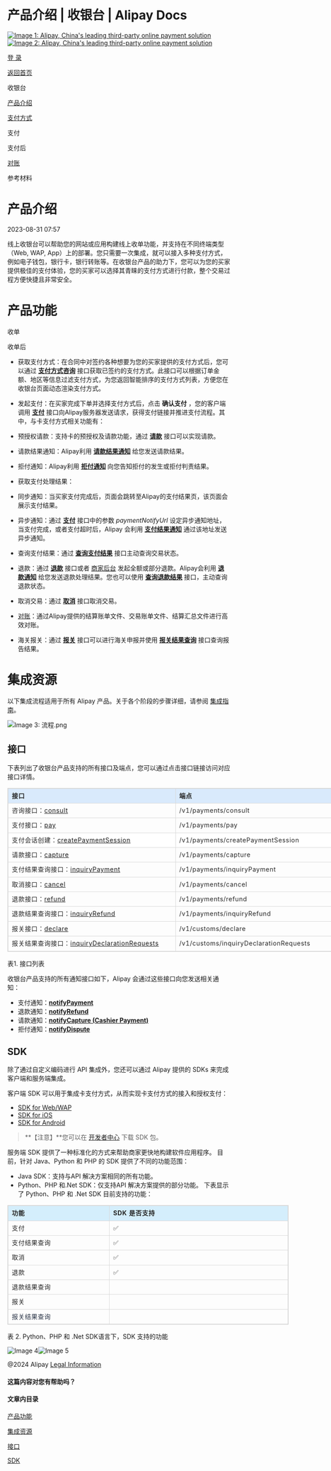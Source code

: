 产品介绍 | 收银台 | Alipay Docs
===============
                        

[![Image 1: Alipay, China's leading third-party online payment solution](https://ac.alipay.com/storage/2024/3/26/d66c43c0-440d-4c97-9976-f2028a2c8c5e.svg)![Image 2: Alipay, China's leading third-party online payment solution](https://ac.alipay.com/storage/2024/3/26/a48bd336-aea0-4f16-bf83-616eacbb4434.svg)](/docs/)

[登 录](https://global.alipay.com/ilogin/account_login.htm?goto=https%3A%2F%2Fglobal.alipay.com%2Fdocs%2Fac%2Fcashier_payment_cn%2Fintroduction)

[返回首页](../../)

收银台

[产品介绍](/docs/ac/cashier_payment_cn/introduction)

[支付方式](/docs/ac/cashier_payment_cn/payment_method)

支付

支付后

[对账](/docs/ac/cashier_payment_cn/reconciliation)

参考材料

产品介绍
====

2023-08-31 07:57

线上收银台可以帮助您的网站或应用构建线上收单功能，并支持在不同终端类型（Web, WAP, App）上的部署。您只需要一次集成，就可以接入多种支付方式，例如电子钱包，银行卡，银行转账等。在收银台产品的助力下，您可以为您的买家提供极佳的支付体验，您的买家可以选择其青睐的支付方式进行付款，整个交易过程方便快捷且非常安全。

产品功能
====

收单

收单后

*   获取支付方式：在合同中对签约各种想要为您的买家提供的支付方式后，您可以通过 [**支付方式咨询**](https://global.alipay.com/docs/ac/ams/consult_cashier) 接口获取已签约的支付方式。此接口可以根据订单金额、地区等信息过滤支付方式，为您返回智能排序的支付方式列表，方便您在收银台页面动态渲染支付方式。
*   发起支付：在买家完成下单并选择支付方式后，点击 **确认支付** ，您的客户端调用 [**支付**](https://global.alipay.com/docs/ac/ams/payment_cashier) 接口向Alipay服务器发送请求，获得支付链接并推进支付流程。其中，与卡支付方式相关功能有：

*   预授权请款：支持卡的预授权及请款功能，通过 [**请款**](https://global.alipay.com/docs/ac/ams/capture) 接口可以实现请款。
*   请款结果通知：Alipay利用 [**请款结果通知**](https://global.alipay.com/docs/ac/ams/notify_capture) 给您发送请款结果。
*   拒付通知：Alipay利用 [**拒付通知**](https://global.alipay.com/docs/ac/ams/notify_dispute) 向您告知拒付的发生或拒付判责结果。

*   获取支付处理结果：

*   同步通知：当买家支付完成后，页面会跳转至Alipay的支付结果页，该页面会展示支付结果。
*   异步通知：通过 [**支付**](https://global.alipay.com/docs/ac/ams/payment_cashier) 接口中的参数 _paymentNotifyUrl_ 设定异步通知地址，当支付完成，或者支付超时后，Alipay 会利用 [**支付结果通知**](https://global.alipay.com/docs/ac/ams/paymentrn_online) 通过该地址发送异步通知。
*   查询支付结果：通过 [**查询支付结果**](https://global.alipay.com/docs/ac/ams/paymentri_online) 接口主动查询交易状态。

*   退款：通过 [**退款**](https://global.alipay.com/docs/ac/cashier_payment_cn/refund#xS4nJ) 接口或者 [商家后台](https://global.alipay.com/docs/ac/cashier_payment_cn/refund#Ote0I) 发起全额或部分退款。Alipay会利用 [**退款通知**](https://global.alipay.com/docs/ac/ams/notify_refund) 给您发送退款处理结果。您也可以使用 [**查询退款结果**](https://global.alipay.com/docs/ac/ams/ir_online) 接口，主动查询退款状态。
*   取消交易：通过 [**取消**](https://global.alipay.com/docs/ac/ams/paymentc_online) 接口取消交易。
*   [对账](https://global.alipay.com/docs/ac/reconcile_cn)：通过Alipay提供的结算账单文件、交易账单文件、结算汇总文件进行高效对账。
*   海关报关：通过 [**报关**](https://global.alipay.com/docs/ac/ams/declare) 接口可以进行海关申报并使用 [**报关结果查询**](https://global.alipay.com/docs/ac/ams/inquirydeclare) 接口查询报告结果。

集成资源
====

以下集成流程适用于所有 Alipay 产品。关于各个阶段的步骤详细，请参阅 [集成指南](https://global.alipay.com/docs/integration)。

![Image 3: 流程.png](https://idocs-assets.marmot-cloud.com/storage/idocs87c36dc8dac653c1/1677488927033-94e20991-f49c-40d9-b4c3-a488ebfa17e6.png)

接口
--

下表列出了收银台产品支持的所有接口及端点，您可以通过点击接口链接访问对应接口详情。

<table style="width:740px;outline:none;border-collapse:collapse;border:1px solid rgb(217, 217, 217)" class="lake-table"><colgroup><col width="381" span="1"><col width="359" span="1"></colgroup><tbody><tr style="height:33px"><td style="background-color:rgb(217, 234, 252);min-width:90px;font-size:14px;white-space:normal;overflow-wrap:break-word;border:1px solid rgb(217, 217, 217);padding:4px 8px;cursor:default"><p data-lake-id="fcea3e49618566d4706ab65e6b7e535f" id="u20ff6829" style="text-align:left;font-size:14px;color:rgb(38, 38, 38);line-height:1.74;letter-spacing:0.05em;outline-style:none;overflow-wrap:break-word;margin-top:0px;margin-bottom:0px"><strong>接口</strong></p></td><td style="background-color:rgb(217, 234, 252);min-width:90px;font-size:14px;white-space:normal;overflow-wrap:break-word;border:1px solid rgb(217, 217, 217);padding:4px 8px;cursor:default"><p data-lake-id="637cdbd9a2d7bb1944c65c8dadb59b10" id="ufeb60465" style="text-align:left;font-size:14px;color:rgb(38, 38, 38);line-height:1.74;letter-spacing:0.05em;outline-style:none;overflow-wrap:break-word;margin-top:0px;margin-bottom:0px"><strong>端点</strong></p></td></tr><tr style="height:33px"><td style="min-width:90px;font-size:14px;white-space:normal;overflow-wrap:break-word;border:1px solid rgb(217, 217, 217);padding:4px 8px;cursor:default"><p data-lake-id="a86250ba15f1c0488a39991f5b20b3fa" id="u9f7ec89e" style="text-align:left;font-size:14px;color:rgb(38, 38, 38);line-height:1.74;letter-spacing:0.05em;outline-style:none;overflow-wrap:break-word;margin-top:0px;margin-bottom:0px">咨询接口：<a href="https://global.alipay.com/docs/ac/ams/consult" target="_blank">consult</a></p></td><td style="min-width:90px;font-size:14px;white-space:normal;overflow-wrap:break-word;border:1px solid rgb(217, 217, 217);padding:4px 8px;cursor:default"><p data-lake-id="8f2242b5e6fa9ffad73f1531df100814" id="ubc923815" style="text-align:left;font-size:14px;color:rgb(38, 38, 38);line-height:1.74;letter-spacing:0.05em;outline-style:none;overflow-wrap:break-word;margin-top:0px;margin-bottom:0px">/v1/payments/consult</p></td></tr><tr style="height:33px"><td style="min-width:90px;font-size:14px;white-space:normal;overflow-wrap:break-word;border:1px solid rgb(217, 217, 217);padding:4px 8px;cursor:default"><p data-lake-id="3bbf448c7dbec89929fda884a6842203" style="text-align:left;font-size:14px;color:rgb(38, 38, 38);line-height:1.74;letter-spacing:0.05em;outline-style:none;overflow-wrap:break-word;margin-top:0px;margin-bottom:0px">支付接口：<a href="https://global.alipay.com/docs/ac/ams/payment_cashier" target="_blank">pay</a></p></td><td style="min-width:90px;font-size:14px;white-space:normal;overflow-wrap:break-word;border:1px solid rgb(217, 217, 217);padding:4px 8px;cursor:default"><p data-lake-id="e4ec6186073450260fbe849350164636" id="u66c8fef7" style="text-align:left;font-size:14px;color:rgb(38, 38, 38);line-height:1.74;letter-spacing:0.05em;outline-style:none;overflow-wrap:break-word;margin-top:0px;margin-bottom:0px">/v1/payments/pay</p></td></tr><tr style="height:33px"><td colspan="1" style="vertical-align:top;background-color:rgb(255, 255, 255);color:rgba(4, 15, 36, 0.85);min-width:90px;font-size:14px;white-space:normal;overflow-wrap:break-word;border:1px solid rgb(217, 217, 217);padding:4px 8px;cursor:default"><p data-lake-id="a20d224c568e48b9d67847a2c66a8c01_p_0" style="font-size:14px;color:rgb(38, 38, 38);line-height:1.74;letter-spacing:0.05em;outline-style:none;overflow-wrap:break-word;margin-top:0px;margin-bottom:0px">支付会话创建：<a href="https://global.alipay.com/docs/ac/ams/session_cashier" target="_blank">createPaymentSession</a></p></td><td colspan="1" style="vertical-align:top;background-color:rgb(255, 255, 255);color:rgba(4, 15, 36, 0.85);min-width:90px;font-size:14px;white-space:normal;overflow-wrap:break-word;border:1px solid rgb(217, 217, 217);padding:4px 8px;cursor:default"><p data-lake-id="a20d224c568e48b9d67847a2c66a8c01_p_0" style="font-size:14px;color:rgb(38, 38, 38);line-height:1.74;letter-spacing:0.05em;outline-style:none;overflow-wrap:break-word;margin-top:0px;margin-bottom:0px">/v1/payments/createPaymentSession</p></td></tr><tr style="height:33px"><td style="min-width:90px;font-size:14px;white-space:normal;overflow-wrap:break-word;border:1px solid rgb(217, 217, 217);padding:4px 8px;cursor:default"><p data-lake-id="286075c6d80287c2f3eb73d79d55af58" id="ue37a28ee" style="text-align:left;font-size:14px;color:rgb(38, 38, 38);line-height:1.74;letter-spacing:0.05em;outline-style:none;overflow-wrap:break-word;margin-top:0px;margin-bottom:0px">请款接口：<a href="https://global.alipay.com/docs/ac/ams/capture" target="_blank">capture</a></p></td><td style="min-width:90px;font-size:14px;white-space:normal;overflow-wrap:break-word;border:1px solid rgb(217, 217, 217);padding:4px 8px;cursor:default"><p data-lake-id="03919daa0ce57c9cae44bbdaa0dc7f47" id="u4e37964d" style="text-align:left;font-size:14px;color:rgb(38, 38, 38);line-height:1.74;letter-spacing:0.05em;outline-style:none;overflow-wrap:break-word;margin-top:0px;margin-bottom:0px">/v1/payments/capture</p></td></tr><tr style="height:33px"><td style="min-width:90px;font-size:14px;white-space:normal;overflow-wrap:break-word;border:1px solid rgb(217, 217, 217);padding:4px 8px;cursor:default"><p data-lake-id="71c6b5e94c1083223fb560474729c319" id="u645e008b" style="text-align:left;font-size:14px;color:rgb(38, 38, 38);line-height:1.74;letter-spacing:0.05em;outline-style:none;overflow-wrap:break-word;margin-top:0px;margin-bottom:0px">支付结果查询接口：<a href="https://global.alipay.com/docs/ac/ams/paymentri_online" target="_blank">inquiryPayment</a></p></td><td style="min-width:90px;font-size:14px;white-space:normal;overflow-wrap:break-word;border:1px solid rgb(217, 217, 217);padding:4px 8px;cursor:default"><p data-lake-id="ee22c8edf3dca20b725861b9d4c38026" id="uc235eb63" style="text-align:left;font-size:14px;color:rgb(38, 38, 38);line-height:1.74;letter-spacing:0.05em;outline-style:none;overflow-wrap:break-word;margin-top:0px;margin-bottom:0px">/v1/payments/inquiryPayment</p></td></tr><tr style="height:33px"><td style="min-width:90px;font-size:14px;white-space:normal;overflow-wrap:break-word;border:1px solid rgb(217, 217, 217);padding:4px 8px;cursor:default"><p data-lake-id="c71129a14c6236f98ea9bc7a2b0e0b98" id="u2f50b01a" style="text-align:left;font-size:14px;color:rgb(38, 38, 38);line-height:1.74;letter-spacing:0.05em;outline-style:none;overflow-wrap:break-word;margin-top:0px;margin-bottom:0px">取消接口：<a href="https://global.alipay.com/docs/ac/ams/paymentc_online" target="_blank">cancel</a></p></td><td style="min-width:90px;font-size:14px;white-space:normal;overflow-wrap:break-word;border:1px solid rgb(217, 217, 217);padding:4px 8px;cursor:default"><p data-lake-id="52392481200e0c60873dbc3fc0c1f29a" id="uc2d88109" style="text-align:left;font-size:14px;color:rgb(38, 38, 38);line-height:1.74;letter-spacing:0.05em;outline-style:none;overflow-wrap:break-word;margin-top:0px;margin-bottom:0px">/v1/payments/cancel</p></td></tr><tr style="height:33px"><td style="min-width:90px;font-size:14px;white-space:normal;overflow-wrap:break-word;border:1px solid rgb(217, 217, 217);padding:4px 8px;cursor:default"><p data-lake-id="0eae6daeaa6153c2a56c80f7391d8ca2" id="u3d2ac219" style="text-align:left;font-size:14px;color:rgb(38, 38, 38);line-height:1.74;letter-spacing:0.05em;outline-style:none;overflow-wrap:break-word;margin-top:0px;margin-bottom:0px">退款接口：<a href="https://global.alipay.com/docs/ac/ams/refund_online" target="_blank">refund</a></p></td><td style="min-width:90px;font-size:14px;white-space:normal;overflow-wrap:break-word;border:1px solid rgb(217, 217, 217);padding:4px 8px;cursor:default"><p data-lake-id="50f4530d4e9f39646748d879463d6d74" id="u8474551a" style="text-align:left;font-size:14px;color:rgb(38, 38, 38);line-height:1.74;letter-spacing:0.05em;outline-style:none;overflow-wrap:break-word;margin-top:0px;margin-bottom:0px">/v1/payments/refund</p></td></tr><tr style="height:33px"><td style="min-width:90px;font-size:14px;white-space:normal;overflow-wrap:break-word;border:1px solid rgb(217, 217, 217);padding:4px 8px;cursor:default"><p data-lake-id="7a0e475aeb31f604a8c22a62545db8df" id="uf8df27b7" style="text-align:left;font-size:14px;color:rgb(38, 38, 38);line-height:1.74;letter-spacing:0.05em;outline-style:none;overflow-wrap:break-word;margin-top:0px;margin-bottom:0px">退款结果查询接口：<a href="https://global.alipay.com/docs/ac/ams/ir_online" target="_blank">inquiryRefund</a></p></td><td style="min-width:90px;font-size:14px;white-space:normal;overflow-wrap:break-word;border:1px solid rgb(217, 217, 217);padding:4px 8px;cursor:default"><p data-lake-id="147646230d841b85e978638e6d85586b" id="uc185f024" style="text-align:left;font-size:14px;color:rgb(38, 38, 38);line-height:1.74;letter-spacing:0.05em;outline-style:none;overflow-wrap:break-word;margin-top:0px;margin-bottom:0px">/v1/payments/inquiryRefund</p></td></tr><tr style="height:33px"><td style="min-width:90px;font-size:14px;white-space:normal;overflow-wrap:break-word;border:1px solid rgb(217, 217, 217);padding:4px 8px;cursor:default"><p data-lake-id="a50368058d49e7073f20285c07f21e61" id="u27d0e50c" style="text-align:left;font-size:14px;color:rgb(38, 38, 38);line-height:1.74;letter-spacing:0.05em;outline-style:none;overflow-wrap:break-word;margin-top:0px;margin-bottom:0px">报关接口：<a href="https://global.alipay.com/docs/ac/ams/declare" target="_blank">declare</a></p></td><td style="min-width:90px;font-size:14px;white-space:normal;overflow-wrap:break-word;border:1px solid rgb(217, 217, 217);padding:4px 8px;cursor:default"><p data-lake-id="864e3601f3001682231d3ce8fa8d174f" id="uf5410c1b" style="text-align:left;font-size:14px;color:rgb(38, 38, 38);line-height:1.74;letter-spacing:0.05em;outline-style:none;overflow-wrap:break-word;margin-top:0px;margin-bottom:0px">/v1/customs/declare</p></td></tr><tr style="height:33px"><td style="min-width:90px;font-size:14px;white-space:normal;overflow-wrap:break-word;border:1px solid rgb(217, 217, 217);padding:4px 8px;cursor:default"><p data-lake-id="d4aec5391e52c8405f1299a7efe4c3ef" id="u76891311" style="text-align:left;font-size:14px;color:rgb(38, 38, 38);line-height:1.74;letter-spacing:0.05em;outline-style:none;overflow-wrap:break-word;margin-top:0px;margin-bottom:0px">报关结果查询接口：<a href="https://global.alipay.com/docs/ac/ams/inquirydeclare" target="_blank">inquiryDeclarationRequests</a></p></td><td style="min-width:90px;font-size:14px;white-space:normal;overflow-wrap:break-word;border:1px solid rgb(217, 217, 217);padding:4px 8px;cursor:default"><p data-lake-id="8aeb6544253511dbc576d3e071b1109d" id="u75484997" style="text-align:left;font-size:14px;color:rgb(38, 38, 38);line-height:1.74;letter-spacing:0.05em;outline-style:none;overflow-wrap:break-word;margin-top:0px;margin-bottom:0px">/v1/customs/inquiryDeclarationRequests</p></td></tr></tbody></table>

表1. 接口列表

收银台产品支持的所有通知接口如下，Alipay 会通过这些接口向您发送相关通知：

*   支付通知：[**notifyPayment**](https://global.alipay.com/docs/ac/ams/paymentrn_online)
*   退款通知：[**notifyRefund**](https://global.alipay.com/docs/ac/ams/notify_refund)
*   请款通知：[**notifyCapture (Cashier Payment)**](https://global.alipay.com/docs/ac/ams/notify_capture)
*   拒付通知：[**notifyDispute**](https://global.alipay.com/docs/ac/ams/notify_dispute)

SDK
---

除了通过自定义编码进行 API 集成外，您还可以通过 Alipay 提供的 SDKs 来完成客户端和服务端集成。

客户端 SDK 可以用于集成卡支付方式，从而实现卡支付方式的接入和授权支付：

*   [SDK for Web/WAP](https://global.alipay.com/docs/ac/cashier_payment_cn/webwap)
*   [SDK for iOS](https://global.alipay.com/docs/ac/cashier_payment_cn/ios)
*   [SDK for Android](https://global.alipay.com/docs/ac/cashier_payment_cn/android)

> **【注意】**您可以在 [开发者中心](https://global.alipay.com/ilogin/account_login.htm?goto=https%3A%2F%2Fglobal.alipay.com%2Fopen%2Fconsole%2Fdeveloper%2Fapp%2Flist&from_site=MERCHANT&terminal_type=pc&loginScene=MERCHANT&locale=cn&loginId=&_route=QK) 下载 SDK 包。

服务端 SDK 提供了一种标准化的方式来帮助商家更快地构建软件应用程序。 目前，针对 Java、Python 和 PHP 的 SDK 提供了不同的功能范围：

*   Java SDK：支持与API 解决方案相同的所有功能。
*   Python、PHP 和.Net SDK：仅支持API 解决方案提供的部分功能。 下表显示了 Python、PHP 和 .Net SDK 目前支持的功能：

<table id="oFuIx" style="width:636px;outline:none;border-collapse:collapse;border:1px solid rgb(217, 217, 217)" class="lake-table"><colgroup><col width="230" span="1"><col width="406" span="1"></colgroup><tbody><tr id="ufbabd7e0" style="height:33px"><td id="u84285a31" style="background-color:rgb(212, 238, 252);min-width:90px;font-size:14px;white-space:normal;overflow-wrap:break-word;border:1px solid rgb(217, 217, 217);padding:4px 8px;cursor:default"><p data-lake-id="064f1e1eaac1e6bef0072cc8f1805a74" id="ua14fbb82" style="text-align:left;font-size:14px;color:rgb(38, 38, 38);line-height:1.74;letter-spacing:0.05em;outline-style:none;overflow-wrap:break-word;margin-top:0px;margin-bottom:0px"><strong><span id="uc3e11ef3" class="lake-fontsize-11" data-mce-style="font-size: 11px" style="font-size:14px">功能</span></strong></p></td><td id="u2fba9686" style="background-color:rgb(212, 238, 252);min-width:90px;font-size:14px;white-space:normal;overflow-wrap:break-word;border:1px solid rgb(217, 217, 217);padding:4px 8px;cursor:default"><p data-lake-id="0f387c3fedf69dcc6167d150283ed314" id="u9d6c03e1" style="text-align:left;font-size:14px;color:rgb(38, 38, 38);line-height:1.74;letter-spacing:0.05em;outline-style:none;overflow-wrap:break-word;margin-top:0px;margin-bottom:0px"><strong><span id="u3d74e015" class="lake-fontsize-11" data-mce-style="font-size: 11px" style="font-size:14px">SDK 是否支持</span></strong></p></td></tr><tr id="u7a11448d" style="height:33px"><td id="u0c7da447" style="min-width:90px;font-size:14px;white-space:normal;overflow-wrap:break-word;border:1px solid rgb(217, 217, 217);padding:4px 8px;cursor:default"><p data-lake-id="5619e06387e2ceb28de0aac5c42c7b48" id="u88d0d66c" style="text-align:left;font-size:14px;color:rgb(38, 38, 38);line-height:1.74;letter-spacing:0.05em;outline-style:none;overflow-wrap:break-word;margin-top:0px;margin-bottom:0px"><span id="u0a9f9f90" class="lake-fontsize-11" data-mce-style="font-size: 11px" style="font-size:14px">支付</span></p></td><td id="u97d8668b" style="min-width:90px;font-size:14px;white-space:normal;overflow-wrap:break-word;border:1px solid rgb(217, 217, 217);padding:4px 8px;cursor:default"><p data-lake-id="7c6c8fa516b274f5cdcd6ed9fda53e9d" id="u53b4f1a6" style="text-align:left;font-size:14px;color:rgb(38, 38, 38);line-height:1.74;letter-spacing:0.05em;outline-style:none;overflow-wrap:break-word;margin-top:0px;margin-bottom:0px"><span id="uf110ce1d" class="lake-fontsize-11" data-mce-style="font-size: 11px" style="font-size:14px">✅</span></p></td></tr><tr id="u623d5307" style="height:33px"><td id="u7fbe6d58" style="min-width:90px;font-size:14px;white-space:normal;overflow-wrap:break-word;border:1px solid rgb(217, 217, 217);padding:4px 8px;cursor:default"><p data-lake-id="6d1a0430717b72e1c71faad8456dc427" id="ub9314dbf" style="text-align:left;font-size:14px;color:rgb(38, 38, 38);line-height:1.74;letter-spacing:0.05em;outline-style:none;overflow-wrap:break-word;margin-top:0px;margin-bottom:0px"><span id="u12f910c3" class="lake-fontsize-11" data-mce-style="font-size: 11px" style="font-size:14px">支付结果查询</span></p></td><td id="u8630cdaf" style="min-width:90px;font-size:14px;white-space:normal;overflow-wrap:break-word;border:1px solid rgb(217, 217, 217);padding:4px 8px;cursor:default"><p data-lake-id="bfbe54953274c22f1117094915f28ca0" id="ufeaae4b7" style="text-align:left;font-size:14px;color:rgb(38, 38, 38);line-height:1.74;letter-spacing:0.05em;outline-style:none;overflow-wrap:break-word;margin-top:0px;margin-bottom:0px"><span id="u7fb506c7" class="lake-fontsize-11" data-mce-style="font-size: 11px" style="font-size:14px">✅</span></p></td></tr><tr id="u7e2b8ed8" style="height:33px"><td id="u042be817" style="min-width:90px;font-size:14px;white-space:normal;overflow-wrap:break-word;border:1px solid rgb(217, 217, 217);padding:4px 8px;cursor:default"><p data-lake-id="cce3cfdb9928513ef3e3ac69abb7cb27" id="u609233b3" style="text-align:left;font-size:14px;color:rgb(38, 38, 38);line-height:1.74;letter-spacing:0.05em;outline-style:none;overflow-wrap:break-word;margin-top:0px;margin-bottom:0px"><span id="ud10c23e1" class="lake-fontsize-11" data-mce-style="font-size: 11px" style="font-size:14px">取消</span></p></td><td id="ua6303d1c" style="min-width:90px;font-size:14px;white-space:normal;overflow-wrap:break-word;border:1px solid rgb(217, 217, 217);padding:4px 8px;cursor:default"><p data-lake-id="90cfc254adbacc42aed278f1dd156a3f" id="u602630a6" style="text-align:left;font-size:14px;color:rgb(38, 38, 38);line-height:1.74;letter-spacing:0.05em;outline-style:none;overflow-wrap:break-word;margin-top:0px;margin-bottom:0px"><span id="ubcf0b620" class="lake-fontsize-11" data-mce-style="font-size: 11px" style="font-size:14px">✅</span></p></td></tr><tr id="ue0705c63" style="height:33px"><td id="u51c7e8cc" style="min-width:90px;font-size:14px;white-space:normal;overflow-wrap:break-word;border:1px solid rgb(217, 217, 217);padding:4px 8px;cursor:default"><p data-lake-id="fa3bd1dc185653fff1736866102c87e3" id="u7926e6e9" style="text-align:left;font-size:14px;color:rgb(38, 38, 38);line-height:1.74;letter-spacing:0.05em;outline-style:none;overflow-wrap:break-word;margin-top:0px;margin-bottom:0px"><span id="u32c76753" class="lake-fontsize-11" data-mce-style="font-size: 11px" style="font-size:14px">退款</span></p></td><td id="ucc4965f0" style="min-width:90px;font-size:14px;white-space:normal;overflow-wrap:break-word;border:1px solid rgb(217, 217, 217);padding:4px 8px;cursor:default"><p data-lake-id="dbac1bd5e129210daa067adb6b31aaa4" id="ucc8fa96f" style="text-align:left;font-size:14px;color:rgb(38, 38, 38);line-height:1.74;letter-spacing:0.05em;outline-style:none;overflow-wrap:break-word;margin-top:0px;margin-bottom:0px"><span id="u73e92b97" class="lake-fontsize-11" data-mce-style="font-size: 11px" style="font-size:14px">✅</span></p></td></tr><tr id="u70a55667" style="height:33px"><td id="u3653d64f" style="min-width:90px;font-size:14px;white-space:normal;overflow-wrap:break-word;border:1px solid rgb(217, 217, 217);padding:4px 8px;cursor:default"><p data-lake-id="6cbb6e9e5bd7386a69dd126fee167577" id="u4c6aeecf" style="text-align:left;font-size:14px;color:rgb(38, 38, 38);line-height:1.74;letter-spacing:0.05em;outline-style:none;overflow-wrap:break-word;margin-top:0px;margin-bottom:0px"><span id="u6ccf3bd9" class="lake-fontsize-11" data-mce-style="font-size: 11px" style="font-size:14px">退款结果查询</span></p></td><td id="u9f674e98" style="min-width:90px;font-size:14px;white-space:normal;overflow-wrap:break-word;border:1px solid rgb(217, 217, 217);padding:4px 8px;cursor:default"><p data-lake-id="e9dd0b67bda22f22adff366a13116590" id="u5403381d" style="font-size:14px;color:rgb(38, 38, 38);line-height:1.74;letter-spacing:0.05em;outline-style:none;overflow-wrap:break-word;margin-top:0px;margin-bottom:0px"><span id="uc14fe7b9" class="lake-fontsize-11" data-mce-style="font-size: 11px" style="font-size:14px"></span></p></td></tr><tr id="u654fe966" style="height:33px"><td id="u1f0c1f7d" style="min-width:90px;font-size:14px;white-space:normal;overflow-wrap:break-word;border:1px solid rgb(217, 217, 217);padding:4px 8px;cursor:default"><p data-lake-id="39f347c27d7a89b9fd6f0dc9d0522c52" id="ue177d5ae" style="text-align:left;font-size:14px;color:rgb(38, 38, 38);line-height:1.74;letter-spacing:0.05em;outline-style:none;overflow-wrap:break-word;margin-top:0px;margin-bottom:0px"><span id="u7e6fa21f" class="lake-fontsize-11" data-mce-style="font-size: 11px" style="font-size:14px">报关</span></p></td><td id="u66ef3317" style="min-width:90px;font-size:14px;white-space:normal;overflow-wrap:break-word;border:1px solid rgb(217, 217, 217);padding:4px 8px;cursor:default"><p data-lake-id="1479ed53e5040ef1580b23bb6f86cce0" id="u1fbb0e8f" style="font-size:14px;color:rgb(38, 38, 38);line-height:1.74;letter-spacing:0.05em;outline-style:none;overflow-wrap:break-word;margin-top:0px;margin-bottom:0px"><span id="ud6ea87ea" class="lake-fontsize-11" data-mce-style="font-size: 11px" style="font-size:14px"></span></p></td></tr><tr id="u60e84297" style="height:33px"><td id="u6f291a81" style="min-width:90px;font-size:14px;white-space:normal;overflow-wrap:break-word;border:1px solid rgb(217, 217, 217);padding:4px 8px;cursor:default"><p data-lake-id="f704c34daf2cec52e390127ee898d63b" id="u99bebc61" style="text-align:left;font-size:14px;color:rgb(38, 38, 38);line-height:1.74;letter-spacing:0.05em;outline-style:none;overflow-wrap:break-word;margin-top:0px;margin-bottom:0px"><span id="ud5f72cf8" class="lake-fontsize-11" style="color:rgba(4, 15, 36, 0.85);font-size:14px" data-mce-style="font-size: 11px">报关结果查询</span></p></td><td id="ub48487f9" style="min-width:90px;font-size:14px;white-space:normal;overflow-wrap:break-word;border:1px solid rgb(217, 217, 217);padding:4px 8px;cursor:default"><p data-lake-id="abd6154579f370d0c60e02501b1a623a" id="u9201633b" style="font-size:14px;color:rgb(38, 38, 38);line-height:1.74;letter-spacing:0.05em;outline-style:none;overflow-wrap:break-word;margin-top:0px;margin-bottom:0px"><span id="u8d59d76a" class="lake-fontsize-11" data-mce-style="font-size: 11px" style="font-size:14px"></span></p></td></tr></tbody></table>

表 2. Python、PHP 和 .Net SDK语言下，SDK 支持的功能

![Image 4](https://ac.alipay.com/storage/2021/5/20/19b2c126-9442-4f16-8f20-e539b1db482a.png)![Image 5](https://ac.alipay.com/storage/2021/5/20/e9f3f154-dbf0-455f-89f0-b3d4e0c14481.png)

@2024 Alipay [Legal Information](https://global.alipay.com/docs/ac/platform/membership)

#### 这篇内容对您有帮助吗？

#### 文章内目录

[产品功能](#uugdl "产品功能")

[集成资源](#sEyA9 "集成资源")

[接口](#NjLfU "接口")

[SDK](#CB80e "SDK")